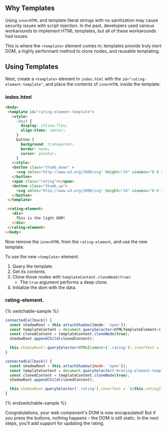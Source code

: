 ## Why Templates

Using `innerHTML` and template literal strings with no sanitization may cause security issues with script injection. In the past, developers used various workarounds to implement HTML templates, but all of these workarounds had issues.

This is where the `<template>` element comes in; templates provide truly *inert* DOM, a highly performant method to clone nodes, and reusable templating.

## Using Templates

Next, create a `<template>` element in `index.html` with the `id="rating-element-template"`, and place the contents of `innerHTML` inside the template:
### index.html

```html
<body>
 <template id="rating-element-template">
   <style>
     :host {
       display: inline-flex;
       align-items: center;
     }
     button {
       background: transparent;
       border: none;
       cursor: pointer;
     }
   </style>
   <button class="thumb_down" >
     <svg xmlns="http://www.w3.org/2000/svg" height="24" viewbox="0 0 24 24" width="24"><path d="M15 3H6c-.83 0-1.54.5-1.84 1.22l-3.02 7.05c-.09.23-.14.47-.14.73v2c0 1.1.9 2 2 2h6.31l-.95 4.57-.03.32c0 .41.17.79.44 1.06L9.83 23l6.59-6.59c.36-.36.58-.86.58-1.41V5c0-1.1-.9-2-2-2zm4 0v12h4V3h-4z"/></svg>
   </button>
   <span class="rating"></span>
   <button class="thumb_up">
     <svg xmlns="http://www.w3.org/2000/svg" height="24" viewbox="0 0 24 24" width="24"><path d="M1 21h4V9H1v12zm22-11c0-1.1-.9-2-2-2h-6.31l.95-4.57.03-.32c0-.41-.17-.79-.44-1.06L14.17 1 7.59 7.59C7.22 7.95 7 8.45 7 9v10c0 1.1.9 2 2 2h9c.83 0 1.54-.5 1.84-1.22l3.02-7.05c.09-.23.14-.47.14-.73v-2z"/></svg>
   </button>
 </template>

 <rating-element>
   <div>
     This is the light DOM!
   </div>
 </rating-element>
</body>
```

Now remove the `innerHTML` from the `rating-element`, and use the new template.

To use the new `<template>` element:

1. Query the template.
2. Get its contents.
3. Clone those nodes with `templateContent.cloneNode(true)`
   * The `true` argument performs a deep clone.
4. Initialize the dom with the data.

### rating-element.<ts-js></ts-js>

{% switchable-sample %}

```ts
connectedCallback() {
  const shadowRoot = this.attachShadow({mode: 'open'});
  const templateContent = document.querySelector<HTMLTemplateElement>('#rating-element-template')!.content;
  const clonedContent = templateContent.cloneNode(true);
  shadowRoot.appendChild(clonedContent);

  this.shadowRoot!.querySelector<HTMLElement>('.rating')!.innerText = `${this.rating}`;
}
```

```js
connectedCallback() {
  const shadowRoot = this.attachShadow({mode: 'open'});
  const templateContent = document.querySelector('#rating-element-template').content;
  const clonedContent = templateContent.cloneNode(true);
  shadowRoot.appendChild(clonedContent);

  this.shadowRoot.querySelector('.rating').innerText = `${this.rating}`;
}
```

{% endswitchable-sample %}

Congratulations, your web component's DOM is now encapsulated! But if you press the buttons, nothing happens – the DOM is still static. In the next steps, you'll add support for updating the rating.
